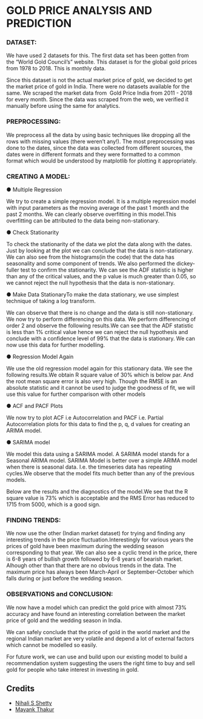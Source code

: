 # GOLD PRICE ANALYSIS AND PREDICTION

### DATASET:

We have used 2 datasets for this. The first data set has been gotten from the “World
Gold Council’s” website. This dataset is for the global gold prices from 1978 to 2018.
This is monthly data.

Since this dataset is not the actual market price of gold, we decided to get the market
price of gold in India. There were no datasets available for the same. We scraped the
market data from ​ Gold Price India​ from 2011 - 2018 for every month.
Since the data was scraped from the web, we verified it manually before using the same
for analytics.

### PREPROCESSING:

We preprocess all the data by using basic techniques like dropping all the rows with
missing values (there weren’t any!). The most preprocessing was done to the dates,
since the data was collected from different sources, the dates were in different formats
and they were formatted to a common format which would be understood by
matplotlib for plotting it appropriately.

### CREATING A MODEL:

● Multiple Regression

We try to create a simple regression model. It is a multiple regression model with
input parameters as the moving average of the past 1 month and the past 2
months.
We can clearly observe overfitting in this model.This overfitting can be attributed to the data being non-stationary.

● Check Stationarity

To check the stationarity of the data we plot the data along with the dates.
Just by looking at the plot we can conclude that the data is non-stationary.
We can also see from the histograms(in the code) that the data has seasonality
and some component of trends.
We also performed the dickey-fuller test to confirm the stationarity.
We can see the ADF statistic is higher than any of the critical values, and the p
value is much greater than 0.05, so we cannot reject the null hypothesis that the data is
non-stationary.

● Make Data StationaryTo make the data stationary, we use simplest technique of taking a log transform.

We can observe that there is no change and the data is still non-stationary.
We now try to perform differencing on this data.
We perform differencing of order 2 and observe the following results.We can see that the ADF statistic is less than 1% critical value hence we can reject the
null hypothesis and conclude with a confidence level of 99% that the data is stationary.
We can now use this data for further modelling.

● Regression Model Again

We use the old regression model again for this stationary data. We see the following
results.We obtain R square value of 30% which is below par. And the root mean square error is
also very high. Though the RMSE is an absolute statistic and it cannot be used to judge
the goodness of fit, we will use this value for further comparison with other models

● ACF and PACF Plots

We now try to plot ACF i.e Autocorrelation and PACF i.e. Partial Autocorrelation plots
for this data to find the p, q, d values for creating an ARIMA model.

● SARIMA model

We model this data using a SARIMA model. A SARIMA model stands for a
Seasonal ARIMA model. SARIMA Model is better over a simple ARIMA model
when there is seasonal data. I.e. the timeseries data has repeating cycles.We observe that the model fits much better than any of the previous models.

Below are the results and the diagnostics of the model.We see that the R square value is 73% which is acceptable and the RMS Error has
reduced to 1715 from 5000, which is a good sign.

### FINDING TRENDS:

We now use the other (Indian market dataset) for trying and finding any
interesting trends in the price fluctuation.Interestingly for various years the prices of gold have been maximum during the
wedding season corresponding to that year. We can also see a cyclic trend in the price, there is 6-8 years of bullish growth followed by 6-8 years of bearish market. Alhough other than that there are no obvious trends in the
data. The maximum price has always been March-April or September-October which
falls during or just before the wedding season.


### OBSERVATIONS and CONCLUSION:

We now have a model which can predict the gold price with almost 73% accuracy and
have found an interesting correlation between the market price of gold and the
wedding season in India.

We can safely conclude that the price of gold in the world market and the regional
Indian market are very volatile and depend a lot of external factors which cannot be
modelled so easily.

For future work, we can use and build upon our existing model to build a
recommendation system suggesting the users the right time to buy and sell gold for
people who take interest in investing in gold.

## Credits

* [Nihali S Shetty](https://github.com/NihaliShetty)
* [Mayank Thakur](https://github.com/IamMayankThakur)
